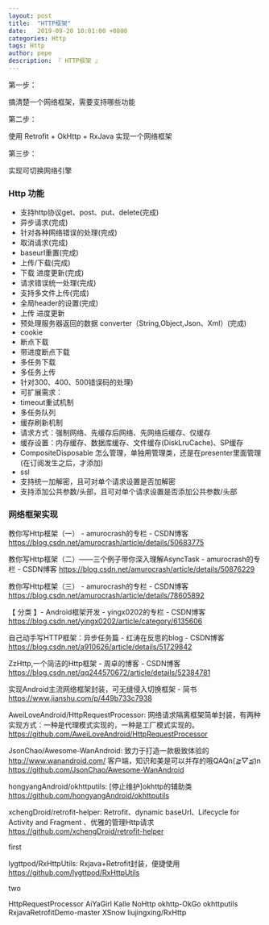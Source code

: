 ```yaml
---
layout: post
title:  "HTTP框架"
date:   2019-09-20 10:01:00 +0800
categories: Http
tags: Http
author: pepe
description: 『 HTTP框架 』
---
```


第一步：

搞清楚一个网络框架，需要支持哪些功能

第二步：

使用 Retrofit + OkHttp + RxJava  实现一个网络框架

第三步：

实现可切换网络引擎

### **Http 功能**

* 支持http协议get、post、put、delete(完成)
* 异步请求(完成)
* 针对各种网络错误的处理(完成)
* 取消请求(完成)
* baseurl重置(完成)
* 上传/下载(完成) 
* 下载 进度更新(完成) 
* 请求错误统一处理(完成)
* 支持多文件上传(完成)
* 全局header的设置(完成)
* 上传 进度更新
* 预处理服务器返回的数据 converter（String,Object,Json、Xml）(完成)
* cookie
* 断点下载
* 带进度断点下载
* 多任务下载
* 多任务上传
* 针对300、400、500错误码的处理)
* 可扩展需求：
* timeout重试机制
* 多任务队列
* 缓存刷新机制
* 请求方式：强制网络、先缓存后网络、先网络后缓存、仅缓存
* 缓存设置：内存缓存、数据库缓存、文件缓存(DiskLruCache)、SP缓存
* CompositeDisposable 怎么管理，单独用管理类，还是在presenter里面管理(在订阅发生之后，才添加)
* ssl
* 支持统一加解密，且可对单个请求设置是否加解密
* 支持添加公共参数/头部，且可对单个请求设置是否添加公共参数/头部

### **网络框架实现**







































教你写Http框架（一） - amurocrash的专栏 - CSDN博客
https://blog.csdn.net/amurocrash/article/details/50683775

教你写Http框架（二）——三个例子带你深入理解AsyncTask - amurocrash的专栏 - CSDN博客
https://blog.csdn.net/amurocrash/article/details/50876229

教你写Http框架（三） - amurocrash的专栏 - CSDN博客
https://blog.csdn.net/amurocrash/article/details/78605892

【 分类 】- Android框架开发 - yingx0202的专栏 - CSDN博客
https://blog.csdn.net/yingx0202/article/category/6135606

自己动手写HTTP框架：异步任务篇 - 红涛在反思的blog - CSDN博客
https://blog.csdn.net/a910626/article/details/51729842

ZzHttp,一个简洁的Http框架 - 周卓的博客 - CSDN博客
https://blog.csdn.net/qq244570672/article/details/52384781

实现Android主流网络框架封装，可无缝侵入切换框架 - 简书
https://www.jianshu.com/p/449b733c7938


AweiLoveAndroid/HttpRequestProcessor: 网络请求隔离框架简单封装，有两种实现方式：一种是代理模式实现的，一种是工厂模式实现的。
https://github.com/AweiLoveAndroid/HttpRequestProcessor

JsonChao/Awesome-WanAndroid: 致力于打造一款极致体验的 http://www.wanandroid.com/ 客户端，知识和美是可以并存的哦QAQn(*≧▽≦*)n
https://github.com/JsonChao/Awesome-WanAndroid

hongyangAndroid/okhttputils: [停止维护]okhttp的辅助类
https://github.com/hongyangAndroid/okhttputils

xchengDroid/retrofit-helper: Retrofit、dynamic baseUrl、Lifecycle for Activity and Fragment 、优雅的管理Http请求
https://github.com/xchengDroid/retrofit-helper



first

lygttpod/RxHttpUtils: Rxjava+Retrofit封装，便捷使用
https://github.com/lygttpod/RxHttpUtils

two




HttpRequestProcessor
AiYaGirl
Kalle
NoHttp
okhttp-OkGo
okhttputils
RxjavaRetrofitDemo-master
XSnow
liujingxing/RxHttp




